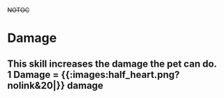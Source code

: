 ~~NOTOC~~
# Damage

This skill increases the damage the pet can do.<br>
1 Damage = {{:images:half_heart.png?nolink&20|}} damage<br>
----

